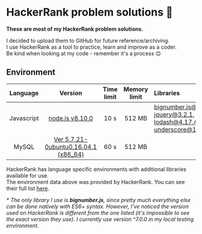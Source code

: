 # HackerRank problem solutions 🤖

__These are most of my HackerRank problem solutions.__

I decided to upload them to GitHub for future reference/archiving.  
I use HackerRank as a tool to practice, learn and improve as a coder.  
Be kind when looking at my code - remember it's a process 😌

## Environment

| Language | Version | Time limit | Memory limit | Libraries |
|:--------:|:-------:|:----------:|:------------:|:--------- |
| Javascript | [node.js v8.10.0](https://nodejs.org/) | 10 s | 512 MB | [bignumber.js@4.0.0](http://mikemcl.github.io/bignumber.js/)*, [jquery@3.2.1](https://jquery.com/), [lodash@4.17.4](https://lodash.com/), [underscore@1.8.3](https://underscorejs.org/) |
| MySQL | [Ver 5.7.21-0ubuntu0.16.04.1 (x86_64)](https://www.mysql.com/) | 60 s | 512 MB |

HackerRank has language specific environments with additional libraries available for use.  
The environment data above was provided by HackerRank. You can see their full list [here](https://www.hackerrank.com/environment).  

*\* The only library I use is __bignumber.js__, since pretty much everything else can be done natively with ES6+ syntax. However, I've noticed the version used on HackerRank is different from the one listed (it's impossible to see the exact version they use). I currently use version \^7.0.0 in my local testing environment.*
